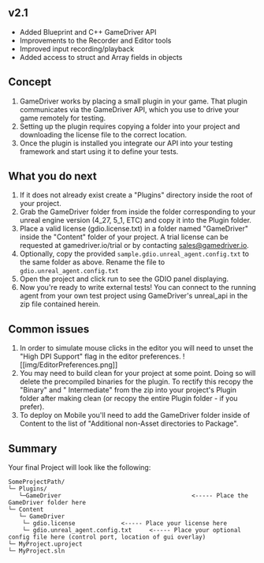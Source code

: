 ## v2.1 
- Added Blueprint and C++ GameDriver API
- Improvements to the Recorder and Editor tools
- Improved input recording/playback
- Added access to struct and Array fields in objects


## Concept

1. GameDriver works by placing a small plugin in your game. That plugin communicates via the GameDriver API, which you use to drive your game remotely for testing.
2. Setting up the plugin requires copying a folder into your project and downloading the license file to the correct location.
3. Once the plugin is installed you integrate our API into your testing framework and start using it to define your tests.

## What you do next

1. If it does not already exist create a "Plugins" directory inside the root of your project.
2. Grab the GameDriver folder from inside the folder corresponding to your unreal engine version (4_27, 5_1, ETC) and copy it into the Plugin folder.
3. Place a valid license (gdio.license.txt) in a folder named "GameDriver" inside the "Content" folder of your project. A trial license can be requested at gamedriver.io/trial or by contacting sales@gamedriver.io.
4. Optionally, copy the provided `sample.gdio.unreal_agent.config.txt` to the same folder as above. Rename the file to `gdio.unreal_agent.config.txt`
5. Open the project and click run to see the GDIO panel displaying. 
6. Now you're ready to write external tests! You can connect to the running agent from your own test project using GameDriver's unreal_api in the zip file contained herein.

## Common issues

1. In order to simulate mouse clicks in the editor you will need to unset the "High DPI Support" flag in the editor preferences.
![[img/EditorPreferences.png]]
2. You may need to build clean for your project at some point. Doing so will delete the precompiled binaries for the plugin. To rectify this recopy the "Binary" and " Intermediate" from the zip into your project's Plugin folder after making clean (or recopy the entire Plugin folder - if you prefer).
3. To deploy on Mobile you'll need to add the GameDriver folder inside of Content to the list of "Additional non-Asset directories to Package".

## Summary

Your final Project will look like the following:

```dirtree
SomeProjectPath/
└─ Plugins/	
   └─GameDriver										<----- Place the GameDriver folder here 
└─ Content
   └─ GameDriver
	└─ gdio.license				<----- Place your license here
	└─ gdio.unreal_agent.config.txt		<----- Place your optional config file here (control port, location of gui overlay)
└─ MyProject.uproject	
└─ MyProject.sln	
```